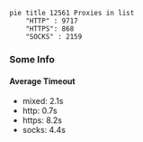 
```mermaid
pie title 12561 Proxies in list
    "HTTP" : 9717
    "HTTPS": 868
    "SOCKS" : 2159
```

### Some Info
#### Average Timeout

- mixed: 2.1s
- http: 0.7s
- https: 8.2s
- socks: 4.4s